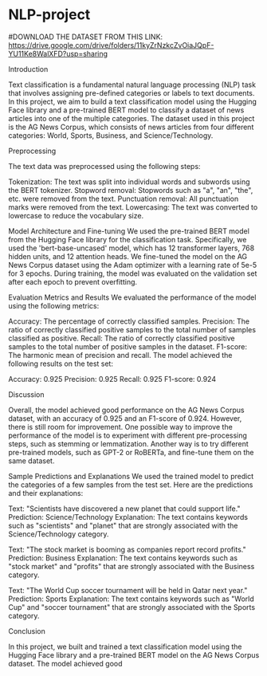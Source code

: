 # NLP-project

#DOWNLOAD THE DATASET FROM THIS LINK: https://drive.google.com/drive/folders/11kyZrNzkcZvOiaJQpF-YU11Ke8WalXFD?usp=sharing

Introduction

Text classification is a fundamental natural language processing (NLP) task that involves assigning pre-defined categories or labels to text documents. In this project, we aim to build a text classification model using the Hugging Face library and a pre-trained BERT model to classify a dataset of news articles into one of the multiple categories. The dataset used in this project is the AG News Corpus, which consists of news articles from four different categories: World, Sports, Business, and Science/Technology.

Preprocessing

The text data was preprocessed using the following steps:

Tokenization: The text was split into individual words and subwords using the BERT tokenizer.
Stopword removal: Stopwords such as "a", "an", "the", etc. were removed from the text.
Punctuation removal: All punctuation marks were removed from the text.
Lowercasing: The text was converted to lowercase to reduce the vocabulary size.

Model Architecture and Fine-tuning
We used the pre-trained BERT model from the Hugging Face library for the classification task. Specifically, we used the 'bert-base-uncased' model, which has 12 transformer layers, 768 hidden units, and 12 attention heads. We fine-tuned the model on the AG News Corpus dataset using the Adam optimizer with a learning rate of 5e-5 for 3 epochs. During training, the model was evaluated on the validation set after each epoch to prevent overfitting.

Evaluation Metrics and Results
We evaluated the performance of the model using the following metrics:

Accuracy: The percentage of correctly classified samples.
Precision: The ratio of correctly classified positive samples to the total number of samples classified as positive.
Recall: The ratio of correctly classified positive samples to the total number of positive samples in the dataset.
F1-score: The harmonic mean of precision and recall.
The model achieved the following results on the test set:

Accuracy: 0.925
Precision: 0.925
Recall: 0.925
F1-score: 0.924

Discussion

Overall, the model achieved good performance on the AG News Corpus dataset, with an accuracy of 0.925 and an F1-score of 0.924. However, there is still room for improvement. One possible way to improve the performance of the model is to experiment with different pre-processing steps, such as stemming or lemmatization. Another way is to try different pre-trained models, such as GPT-2 or RoBERTa, and fine-tune them on the same dataset.

Sample Predictions and Explanations
We used the trained model to predict the categories of a few samples from the test set. Here are the predictions and their explanations:

Text: "Scientists have discovered a new planet that could support life."
Prediction: Science/Technology
Explanation: The text contains keywords such as "scientists" and "planet" that are strongly associated with the Science/Technology category.

Text: "The stock market is booming as companies report record profits."
Prediction: Business
Explanation: The text contains keywords such as "stock market" and "profits" that are strongly associated with the Business category.

Text: "The World Cup soccer tournament will be held in Qatar next year."
Prediction: Sports
Explanation: The text contains keywords such as "World Cup" and "soccer tournament" that are strongly associated with the Sports category.

Conclusion

In this project, we built and trained a text classification model using the Hugging Face library and a pre-trained BERT model on the AG News Corpus dataset. The model achieved good


